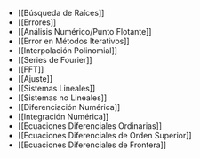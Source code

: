 - [[Búsqueda de Raíces]]
- [[Errores]]
- [[Análisis Numérico/Punto Flotante]]
- [[Error en Métodos Iterativos]]
- [[Interpolación Polinomial]]
- [[Series de Fourier]]
- [[FFT]]
- [[Ajuste]]
- [[Sistemas Lineales]]
- [[Sistemas no Lineales]]
- [[Diferenciación Numérica]]
- [[Integración Numérica]]
- [[Ecuaciones Diferenciales Ordinarias]]
- [[Ecuaciones Diferenciales de Orden Superior]]
- [[Ecuaciones Diferenciales de Frontera]]
